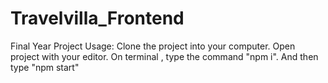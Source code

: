 # Travelvilla_Frontend
Final Year Project
Usage:
Clone the project into your computer.
Open project with your editor.
On terminal , type the command "npm i".
And then type "npm start"
